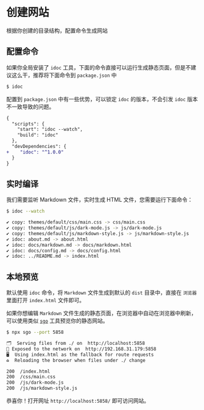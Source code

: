 创建网站
===

根据你创建的目录结构，配置命令生成网站

## 配置命令

如果你全局安装了 `idoc` 工具，下面的命令直接可以运行生成静态页面，但是不建议这么干，推荐将下面命令到 `package.json` 中

```bash
$ idoc
```

配置到 `package.json` 中有一些优势，可以锁定 `idoc` 的版本，不会引发 `idoc` 版本不一致导致的问题。

```diff
{
  "scripts": {
    "start": "idoc --watch",
    "build": "idoc"
  },
  "devDependencies": {
+    "idoc": "^1.0.0"
  }
}
```

## 实时编译

我们需要监听 Markdown 文件，实时生成 HTML 文件，您需要运行下面命令：

```bash
$ idoc --watch

✔ copy: themes/default/css/main.css -> css/main.css
✔ copy: themes/default/js/dark-mode.js -> js/dark-mode.js
✔ copy: themes/default/js/markdown-style.js -> js/markdown-style.js
✔ idoc: about.md -> about.html
✔ idoc: docs/markdown.md -> docs/markdown.html
✔ idoc: docs/config.md -> docs/config.html
✔ idoc: ../README.md -> index.html
```

## 本地预览

默认使用 `idoc` 命令，将 `Markdown` 文件生成到默认的 `dist` 目录中，直接在 `浏览器` 里面打开 `index.html` 文件即可。

如果你想编辑 `Markdown` 文件生成的静态页面，在浏览器中自动在浏览器中刷新，可以使用类似 [`sgo`](https://www.npmjs.com/package/sgo) 工具预览你的静态网站。

```bash
$ npx sgo --port 5858

🗂  Serving files from ./ on  http://localhost:5858
📡 Exposed to the network on  http://192.168.31.179:5858
🖥  Using index.html as the fallback for route requests
♻️  Reloading the browser when files under ./ change

200  /index.html
200  /css/main.css
200  /js/dark-mode.js
200  /js/markdown-style.js
```

恭喜你！打开网址 `http://localhost:5858/` 即可访问网站。